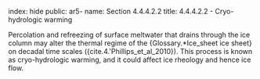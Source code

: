 index: hide
public: ar5-
name: Section 4.4.4.2.2
title: 4.4.4.2.2 - Cryo-hydrologic warming

Percolation and refreezing of surface meltwater that drains through the ice column may alter the thermal regime of the {Glossary.*Ice_sheet ice sheet} on decadal time scales ({cite.4.'Phillips_et_al_2010}). This process is known as cryo-hydrologic warming, and it could affect ice rheology and hence ice flow.
